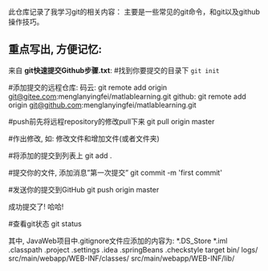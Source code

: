 此仓库记录了我学习git的相关内容： 
	主要是一些常见的git命令，和git以及github操作技巧。

## 重点写出, 方便记忆:
来自 <b>git快速提交Github步骤.txt</b>:
#找到你要提交的目录下
`git init`

#添加提交的远程仓库:
码云:
git remote add origin git@gitee.com:menglanyingfei/matlablearning.git
github:
git remote add origin git@github.com:menglanyingfei/matlablearning.git

#push前先将远程repository的修改pull下来
git pull origin master

#作出修改, 如: 修改文件和增加文件(或者文件夹)

#将添加的提交到列表上
git add .

#提交你的文件, 添加消息”第一次提交”
git commit -m 'first commit'

#发送你的提交到GitHub
git push origin master

成功提交了! 哈哈!

#查看git状态
git status

其中, JavaWeb项目中.gitignore文件应添加的内容为:
*.DS_Store
*.iml
.classpath
.project
.settings
.idea
.springBeans
.checkstyle
target
bin/
logs/
src/main/webapp/WEB-INF/classes/
src/main/webapp/WEB-INF/lib/
